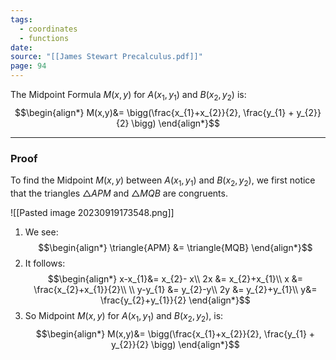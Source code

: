 ```yaml
---
tags:
  - coordinates
  - functions
date: 
source: "[[James Stewart Precalculus.pdf]]"
page: 94
---
```

The Midpoint Formula $M(x,y)$ for $A(x_{1},y_{1})$ and $B(x_{2}, y_{2})$ is:
$$\begin{align*}
M(x,y)&= \bigg(\frac{x_{1}+x_{2}}{2}, \frac{y_{1} + y_{2}}{2} \bigg)
\end{align*}$$
___
### Proof

To find the Midpoint $M(x,y)$ between $A(x_{1},y_{1})$ and $B(x_{2},y_{2})$, we first notice that the triangles $\triangle{APM}$ and $\triangle{MQB}$ are congruents.

![[Pasted image 20230919173548.png]]
1. We see:
$$\begin{align*}
\triangle{APM} &= \triangle{MQB}
\end{align*}$$
2. It follows:
$$\begin{align*}
x-x_{1}&= x_{2}- x\\
2x &= x_{2}+x_{1}\\
x &= \frac{x_{2}+x_{1}}{2}\\
\\
y-y_{1} &= y_{2}-y\\
2y &= y_{2}+y_{1}\\
y&= \frac{y_{2}+y_{1}}{2}
\end{align*}$$
3. So Midpoint $M(x,y)$ for $A(x_{1},y_{1})$ and $B(x_{2},y_{2})$, is:
$$\begin{align*}
M(x,y)&= \bigg(\frac{x_{1}+x_{2}}{2}, \frac{y_{1} + y_{2}}{2} \bigg)
\end{align*}$$
